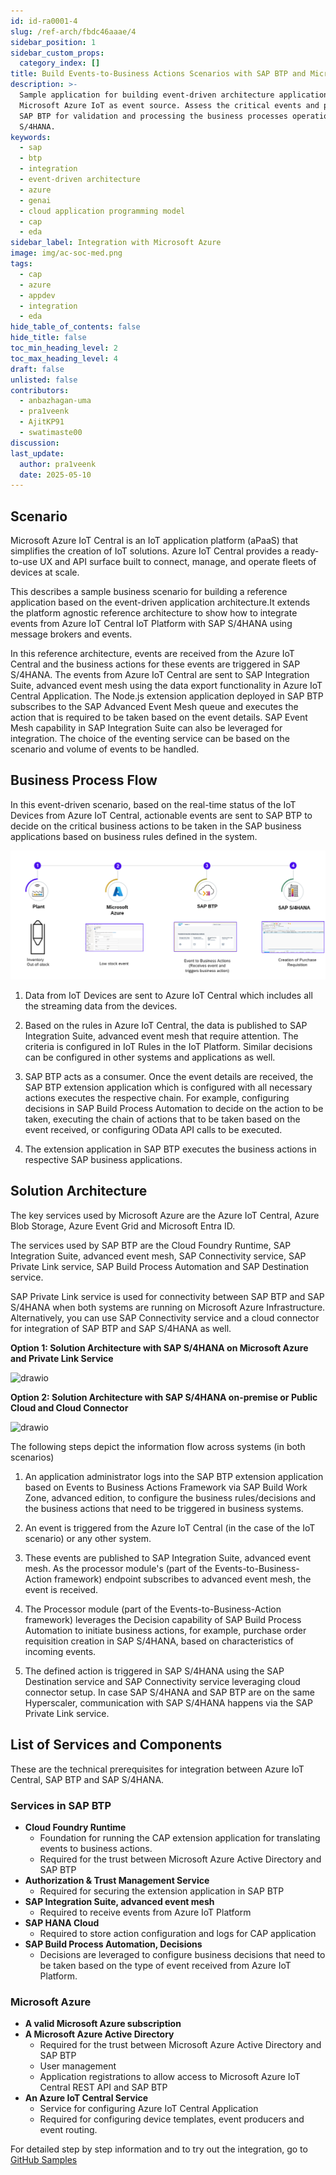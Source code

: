 ```yaml
---
id: id-ra0001-4
slug: /ref-arch/fbdc46aaae/4
sidebar_position: 1
sidebar_custom_props:
  category_index: []
title: Build Events-to-Business Actions Scenarios with SAP BTP and Microsoft Azure
description: >-
  Sample application for building event-driven architecture application with
  Microsoft Azure IoT as event source. Assess the critical events and publish to
  SAP BTP for validation and processing the business processes operations in SAP
  S/4HANA.
keywords:
  - sap
  - btp
  - integration
  - event-driven architecture
  - azure
  - genai
  - cloud application programming model
  - cap
  - eda
sidebar_label: Integration with Microsoft Azure
image: img/ac-soc-med.png
tags:
  - cap
  - azure
  - appdev
  - integration
  - eda
hide_table_of_contents: false
hide_title: false
toc_min_heading_level: 2
toc_max_heading_level: 4
draft: false
unlisted: false
contributors:
  - anbazhagan-uma
  - pra1veenk
  - AjitKP91
  - swatimaste00
discussion: 
last_update:
  author: pra1veenk
  date: 2025-05-10
---
```


## Scenario

Microsoft Azure IoT Central is an IoT application platform (aPaaS) that simplifies the creation of IoT solutions. Azure IoT Central provides a ready-to-use UX and API surface built to connect, manage, and operate fleets of devices at scale. 

This describes a sample business scenario for building a reference application based on the event-driven application architecture.It extends the platform agnostic reference architecture to show how to integrate events from Azure IoT Central IoT Platform with SAP S/4HANA using message brokers and events.

In this reference architecture, events are received from the Azure IoT Central and the business actions for these events are triggered in SAP S/4HANA. The events from Azure IoT Central are sent to SAP Integration Suite, advanced event mesh using the data export functionality in Azure IoT Central Application. The Node.js extension application deployed in SAP BTP subscribes to the SAP Advanced Event Mesh queue and executes the action that is required to be taken based on the event details. SAP Event Mesh capability in SAP Integration Suite can also be leveraged for integration. The choice of the eventing service can be based on the scenario and volume of events to be handled.

## Business Process Flow

In this event-driven scenario, based on the real-time status of the IoT Devices from Azure IoT Central, actionable events are sent to SAP BTP to decide on the critical business actions to be taken in the SAP business applications based on business rules defined in the system.

![plot](images/businessprocess.png)

1. Data from IoT Devices are sent to Azure IoT Central which includes all the streaming data from the devices.

2. Based on the rules in Azure IoT Central, the data is published to SAP Integration Suite, advanced event mesh that require attention. The criteria is configured in IoT Rules in the IoT Platform. Similar decisions can be configured in other systems and applications as well.

3. SAP BTP acts as a consumer. Once the event details are received, the SAP BTP extension application which is configured with all necessary actions executes the respective chain. For example, configuring decisions in SAP Build Process Automation to decide on the action to be taken, executing the chain of actions that to be taken based on the event received, or configuring OData API calls to be executed.

4. The extension application in SAP BTP executes the business actions in respective SAP business applications.

## Solution Architecture

The key services used by Microsoft Azure are the Azure IoT Central, Azure Blob Storage, Azure Event Grid and Microsoft Entra ID.

The services used by SAP BTP are the Cloud Foundry Runtime, SAP Integration Suite, advanced event mesh, SAP Connectivity service, SAP Private Link service, SAP Build Process Automation and SAP Destination service. 

SAP Private Link service is used for connectivity between SAP BTP and SAP S/4HANA when both systems are running on Microsoft Azure Infrastructure. Alternatively, you can use SAP Connectivity service and a cloud connector for integration of SAP BTP and SAP S/4HANA as well. 

**Option 1: Solution Architecture with SAP S/4HANA on Microsoft Azure and Private Link Service**

![drawio](drawio/e2b-azure-pl.drawio)


**Option 2: Solution Architecture with SAP S/4HANA on-premise or Public Cloud and Cloud Connector**

![drawio](drawio/e2b-azure-cc.drawio)

The following steps depict the information flow across systems (in both scenarios)

1. An application administrator logs into the SAP BTP extension application based on Events to Business Actions Framework via SAP Build Work Zone, advanced edition, to configure the business rules/decisions and the business actions that need to be triggered in business systems.

2. An event is triggered from the Azure IoT Central (in the case of the IoT scenario) or any other system.

3. These events are published to SAP Integration Suite, advanced event mesh. As the processor module's (part of the Events-to-Business-Action framework) endpoint subscribes to advanced event mesh, the event is received.

4. The Processor module (part of the Events-to-Business-Action framework) leverages the Decision capability of SAP Build Process Automation to initiate business actions, for example, purchase order requisition creation in SAP S/4HANA, based on characteristics of incoming events.

5. The defined action is triggered in SAP S/4HANA using the SAP Destination service and SAP Connectivity service leveraging cloud connector setup. In case SAP S/4HANA and SAP BTP are on the same Hyperscaler, communication with SAP S/4HANA happens via the SAP Private Link service.


## List of Services and Components

These are the technical prerequisites for integration between Azure IoT Central, SAP BTP and SAP S/4HANA. 

### Services in SAP BTP
- **Cloud Foundry Runtime**
    - Foundation for running the CAP extension application for translating events to business actions.
    - Required for the trust between Microsoft Azure Active Directory and SAP BTP
- **Authorization & Trust Management Service**
    - Required for securing the extension application in SAP BTP
- **SAP Integration Suite, advanced event mesh**
    - Required to receive events from Azure IoT Platform
- **SAP HANA Cloud**
    - Required to store action configuration and logs for CAP application
- **SAP Build Process Automation, Decisions**
    - Decisions are leveraged to configure business decisions that need to be taken based on the type of event received from Azure IoT Platform.


### Microsoft Azure

- **A valid Microsoft Azure subscription**
- **A Microsoft Azure Active Directory**
    - Required for the trust between Microsoft Azure Active Directory and SAP BTP
    - User management
    - Application registrations to allow access to Microsoft Azure IoT Central REST API and SAP BTP
- **An Azure IoT Central Service**
    - Service for configuring Azure IoT Central Application
    - Required for configuring device templates, event producers and event routing.

For detailed step by step information and to try out the integration, go to [GitHub Samples](https://github.com/SAP-samples/btp-events-to-business-actions-framework)